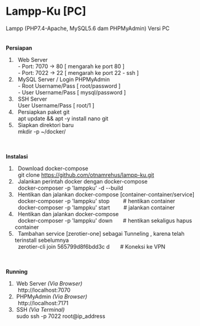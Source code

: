 # Lampp-Ku [PC]
Lampp (PHP7.4-Apache, MySQL5.6 dam PHPMyAdmin) Versi PC <br><br><br>
<b>Persiapan</b>
1. &nbsp; Web Server <br>
&nbsp; - Port: 7070 -> 80 [ mengarah ke port 80 ] <br>
&nbsp; - Port: 7022 -> 22 [ mengarah ke port 22 - ssh ] <br>
2. &nbsp; MySQL Server / Login PHPMyAdmin <br>
&nbsp; - Root Username/Pass [ root/password ] <br>
&nbsp; - User Username/Pass [ mysql/password ] <br>
3. &nbsp; SSH Server<br>
&nbsp; User Username/Pass [ root/1 ] <br>
4. &nbsp; Persiapkan paket git <br>
&nbsp; apt update && apt -y install nano git <br>
5. &nbsp; Siapkan direktori baru <br> 
&nbsp;  mkdir -p ~/docker/ <br><br><br>

<b>Instalasi</b>
1. &nbsp; Download docker-compose <br>
&nbsp; git clone https://github.com/otnamrehus/lampp-ku.git <br>
2. &nbsp; Jalankan perintah docker dengan docker-compose <br>
&nbsp; docker-composer -p 'lamppku' -d --build 
3. &nbsp; Hentikan dan jalankan docker-compose [container-container/service] <br>
&nbsp; docker-composer -p 'lamppku' stop   &nbsp;&nbsp;&nbsp; &nbsp;&nbsp;&nbsp; # hentikan container<br>
&nbsp; docker-composer -p 'lamppku' start  &nbsp;&nbsp;&nbsp; &nbsp;&nbsp;&nbsp; # jalankan container <br>
4. &nbsp; Hentikan dan jalankan docker-compose <br>
&nbsp; docker-composer -p 'lamppku' down   &nbsp;&nbsp;&nbsp; &nbsp;&nbsp;# hentikan sekaligus hapus container<br>
5. &nbsp; Tambahan service [zerotier-one] sebagai Tunneling , karena telah terinstall sebelumnya  <br>
&nbsp; zerotier-cli join 565799d8f6bdd3c d   &nbsp;&nbsp;&nbsp; &nbsp;&nbsp;# Koneksi ke VPN <br><br><br>

<b>Running</b>
1. &nbsp;Web Server <i>(Via Browser)</i> <br>
&nbsp; http://localhost:7070 <br>
2. &nbsp;PHPMyAdmin <i>(Via Browser)</i><br>
&nbsp; http://localhost:7171 <br>
3. &nbsp;SSH <i>(Via Terminal)</i><br>
&nbsp;sudo ssh -p 7022 root@ip_address <br>
